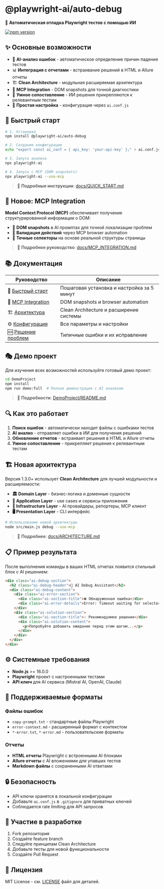 # @playwright-ai/auto-debug

🤖 **Автоматическая отладка Playwright тестов с помощью ИИ**

[![npm version](https://img.shields.io/npm/v/playwright-ai-auto-debug.svg)](https://www.npmjs.com/package/playwright-ai-auto-debug)

## ✨ Основные возможности

- 🤖 **AI-анализ ошибок** - автоматическое определение причин падения тестов
- 📊 **Интеграция с отчетами** - встраивание решений в HTML и Allure отчеты  
- 🏗️ **Clean Architecture** - модульная расширяемая архитектура
- 🔌 **MCP Integration** - DOM snapshots для точной диагностики
- 🎯 **Умное сопоставление** - ИИ решения прикрепляются к релевантным тестам
- 🔧 **Простая настройка** - конфигурация через `ai.conf.js`

## 🚀 Быстрый старт

```bash
# 1. Установка
npm install @playwright-ai/auto-debug

# 2. Создание конфигурации
echo "export const ai_conf = { api_key: 'your-api-key' };" > ai.conf.js

# 3. Запуск анализа
npx playwright-ai

# 4. Запуск с MCP (DOM snapshots)
npx playwright-ai --use-mcp
```

> 📖 **Подробные инструкции**: [docs/QUICK_START.md](./docs/QUICK_START.md)

## 🔗 Новое: MCP Integration

**Model Context Protocol (MCP)** обеспечивает получение структурированной информации о DOM:
- 📸 **DOM snapshots** в AI промптах для точной локализации проблем
- 🧪 **Валидация действий** через MCP browser automation  
- 🎯 **Точные селекторы** на основе реальной структуры страницы

> 📖 **Подробное руководство**: [docs/MCP_INTEGRATION.md](./docs/MCP_INTEGRATION.md)

<!-- ## 🎥 Demo Video

[![Demo Video](https://img.youtube.com/vi/mva6ktpKOKw/maxresdefault.jpg)](https://youtu.be/mva6ktpKOKw) -->

## 📚 Документация

| Руководство | Описание |
|-------------|----------|
| 📖 [Быстрый старт](./docs/QUICK_START.md) | Пошаговая установка и настройка за 5 минут |
| 🔌 [MCP Integration](./docs/MCP_INTEGRATION.md) | DOM snapshots и browser automation |
| 🏗️ [Архитектура](./docs/ARCHITECTURE.md) | Clean Architecture и расширение системы |
| ⚙️ [Конфигурация](./docs/CONFIGURATION.md) | Все параметры и настройки |
| 🆘 [Решение проблем](./docs/TROUBLESHOOTING.md) | Типичные ошибки и их исправление |

## 🎭 Демо проект

Для изучения всех возможностей используйте готовый демо проект:

```bash
cd DemoProject
npm install
npm run demo:full  # Полная демонстрация с AI анализом
```

> 📖 **Подробности**: [DemoProject/README.md](./DemoProject/README.md)

## 🔍 Как это работает

1. **Поиск ошибок** - автоматически находит файлы с ошибками тестов
2. **AI анализ** - отправляет ошибки в ИИ для получения решений  
3. **Обновление отчетов** - встраивает решения в HTML и Allure отчеты
4. **Умное сопоставление** - прикрепляет решения к релевантным тестам

## 🏗️ Новая архитектура

Версия 1.3.0+ использует **Clean Architecture** для лучшей модульности и расширяемости:

- **🏛️ Domain Layer** - бизнес-логика и доменные сущности
- **🎯 Application Layer** - use cases и сервисы приложения  
- **🔧 Infrastructure Layer** - AI провайдеры, репортеры, MCP клиент
- **🖥️ Presentation Layer** - CLI интерфейс

```bash
# Использование новой архитектуры
node src/main.js debug --use-mcp
```

> 📖 **Подробнее**: [docs/ARCHITECTURE.md](./docs/ARCHITECTURE.md)

## 📋 Пример результата

После выполнения команды в ваших HTML отчетах появится стильный блок с AI решением:

```html
<div class="ai-debug-section">
  <h2 class="ai-debug-header">🤖 AI Debug Assistant</h2>
  <div class="ai-debug-content">
    <div class="ai-error-section">
      <div class="ai-section-title">❌ Обнаруженная ошибка</div>
      <div class="ai-error-details">Error: Timeout waiting for selector...</div>
    </div>
    <div class="ai-solution-section">
      <div class="ai-section-title">💡 Рекомендуемое решение</div>
      <div class="ai-solution-content">
        <p>Попробуйте добавить ожидание перед этим шагом...</p>
      </div>
    </div>
  </div>
</div>
```

## ⚙️ Системные требования

- **Node.js** >= 16.0.0
- **Playwright** проект с настроенными тестами
- **API ключ** для AI сервиса (Mistral AI, OpenAI, Claude)

## 🔧 Поддерживаемые форматы

### Файлы ошибок
- `copy-prompt.txt` - стандартные файлы Playwright
- `error-context.md` - расширенный формат с контекстом
- `*-error.txt`, `*-error.md` - пользовательские форматы

### Отчеты
- **HTML отчеты** Playwright с встроенными AI блоками
- **Allure отчеты** с AI вложениями для упавших тестов
- **Markdown файлы** с сохраненными AI ответами

## 🔒 Безопасность

- API ключи хранятся в локальной конфигурации
- Добавьте `ai.conf.js` в `.gitignore` для приватных ключей
- Соблюдается rate limiting для API запросов

## 🤝 Участие в разработке

1. Fork репозитория
2. Создайте feature branch
3. Следуйте принципам Clean Architecture
4. Добавьте тесты для новой функциональности
5. Создайте Pull Request

## 📄 Лицензия

MIT License - см. [LICENSE](LICENSE) файл для деталей. 